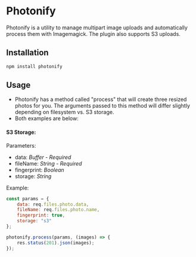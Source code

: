 # Photonify

Photonify is a utility to manage multipart image uploads and automatically process them with Imagemagick. The plugin also supports S3 uploads.

## Installation

```bash
npm install photonify
```

## Usage

- Photonify has a method called "process" that will create three resized photos for you. The arguments passed to this method will differ slightly depending on filesystem vs. S3 storage.
- Both examples are below:

#### S3 Storage:

Parameters:

- data: *Buffer - Required*
- fileName: *String - Required*
- fingerprint: *Boolean*
- storage: *String*

Example:

```javascript
const params = {
	data: req.files.photo.data,
	fileName: req.files.photo.name,
	fingerprint: true,
	storage: "s3"
};

photonify.process(params, (images) => {
	res.status(201).json(images);
});
```

#### Filesystem Storage:

Parameters:

- data: *Buffer - Required*
- fileName: *String - Required*
- dest: *String - Required*
- fingerprint: *Boolean*
- storage: *String*

Example:

```javascript
const params = {
	data: req.files.photo.data,
	fileName: req.files.photo.name,
	dest: "./public/images",
	fingerprint: true,
	storage: "filesystem"
};

photonify.process(params, (images) => {
	res.status(201).json(images);
});
```

## Using S3

- Note: If you want to use S3 the plugin makes the assumption that you have the following three environment variables set up:

```javascript
AWS_ACCESS_KEY_ID
AWS_SECRET_ACCESS_KEY
AWS_BUCKET_NAME
```

- You can read more about getting these values from the [AWS access keys documentation](http://docs.aws.amazon.com/general/latest/gr/managing-aws-access-keys.html).
- A good plugin for setting up these environment variables is called [dotenv](https://www.npmjs.com/package/dotenv).

## Removing Files

- Photonify has support for removing files from the filesystem or S3 as well.

#### Removing S3 Files:

Parameters:

- keys: *Array - Required*
- storage: *String - Required*

Example:

```javascript
photonify.remove({
	keys: [photo.photo_large_key, photo.photo_medium_key, photo.photo_small_key],
	storage: "s3"
}, (result) => {
	photo
	.destroy()
	.then(() => {
		res.sendStatus(200);
	})
	.catch((err) => {
		res
		.status(400)
		.json(err);
	});
});
```

#### Removing Filesystem Files:

Parameters:

- keys: *Array - Required*
- storage: *String - Required*
- source: *String - Required*

Example:

```javascript
photonify.remove({
	keys: [photo.photo_large_key, photo.photo_medium_key, photo.photo_small_key],
	storage: "filesystem",
	source: __dirname + "/images"
}, (result) => {
	photo
	.destroy()
	.then(() => {
		res.sendStatus(200);
	})
	.catch((err) => {
		res
		.status(400)
		.json(err);
	});
});
```

## Example App

- You can see a working example application that uses express [here](express-example/).
- This example uses the [express-fileupload](https://www.npmjs.com/package/express-fileupload) plugin to access multipart file data.